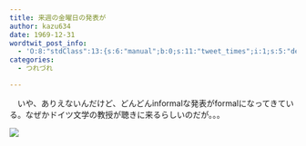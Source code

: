 ```yaml
---
title: 来週の金曜日の発表が
author: kazu634
date: 1969-12-31
wordtwit_post_info:
  - 'O:8:"stdClass":13:{s:6:"manual";b:0;s:11:"tweet_times";i:1;s:5:"delay";i:0;s:7:"enabled";i:1;s:10:"separation";s:2:"60";s:7:"version";s:3:"3.7";s:14:"tweet_template";b:0;s:6:"status";i:2;s:6:"result";a:0:{}s:13:"tweet_counter";i:2;s:13:"tweet_log_ids";a:1:{i:0;i:3703;}s:9:"hash_tags";a:0:{}s:8:"accounts";a:1:{i:0;s:7:"kazu634";}}'
categories:
  - つれづれ

---
```

<div class="section">
<p>
    　いや、ありえないんだけど、どんどんinformalな発表がformalになってきている。なぜかドイツ文学の教授が聴きに来るらしいのだが。。。
</p>
  
<p>
<center>
</center>
</p>
  
<p>
<a href="http://flickr.com/photos/cateforgotten/59482540/" onclick="__gaTracker('send', 'event', 'outbound-article', 'http://flickr.com/photos/cateforgotten/59482540/', '');" title="Conference"><img src="http://farm1.static.flickr.com/31/59482540_9d2da07306_m.jpg" /></a>
</p></p>
</div>

